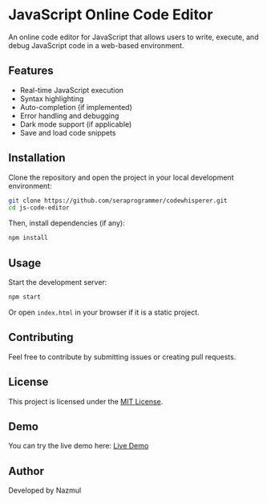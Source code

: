 # JavaScript Online Code Editor

An online code editor for JavaScript that allows users to write, execute, and debug JavaScript code in a web-based environment.

## Features
- Real-time JavaScript execution
- Syntax highlighting
- Auto-completion (if implemented)
- Error handling and debugging
- Dark mode support (if applicable)
- Save and load code snippets

## Installation
Clone the repository and open the project in your local development environment:

```sh
git clone https://github.com/seraprogrammer/codewhisperer.git
cd js-code-editor
```

Then, install dependencies (if any):

```sh
npm install
```

## Usage
Start the development server:

```sh
npm start
```

Or open `index.html` in your browser if it is a static project.

## Contributing
Feel free to contribute by submitting issues or creating pull requests.

## License
This project is licensed under the [MIT License](LICENSE).

## Demo
You can try the live demo here: [Live Demo](https://your-demo-link.com)

## Author
Developed by Nazmul

